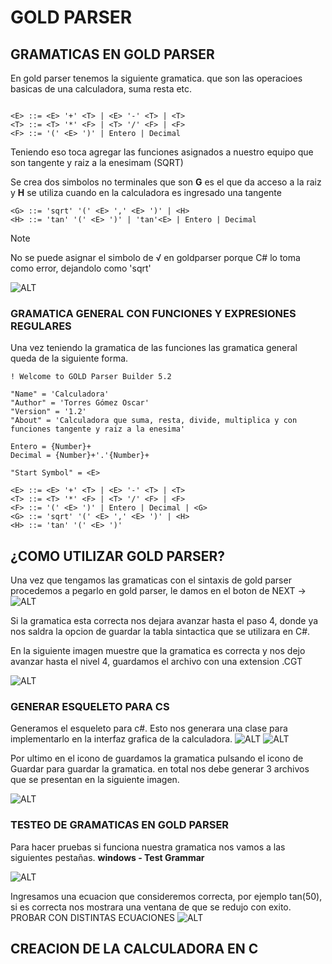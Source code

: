 # GOLD PARSER

## GRAMATICAS EN GOLD PARSER

En gold parser tenemos la siguiente gramatica.
que son las operacioes basicas de una calculadora, suma resta etc.

```text

<E> ::= <E> '+' <T> | <E> '-' <T> | <T>
<T> ::= <T> '*' <F> | <T> '/' <F> | <F>
<F> ::= '(' <E> ')' | Entero | Decimal

```

Teniendo eso toca agregar las funciones asignados a nuestro equipo que son tangente y raiz a la enesimam (SQRT)

Se crea dos simbolos no terminales que son **G** es el que da acceso a la raiz y **H** se utiliza cuando en la calculadora es ingresado una tangente

```text
<G> ::= 'sqrt' '(' <E> ',' <E> ')' | <H>
<H> ::= 'tan' '(' <E> ')' | 'tan'<E> | Entero | Decimal

```

   >[!NOTE]
   >
   >No se puede asignar el simbolo de √ en goldparser porque C# lo toma como error, dejandolo como 'sqrt'

![ALT](img_MD/img_Raiz.png)

### GRAMATICA GENERAL CON FUNCIONES Y EXPRESIONES REGULARES

Una vez teniendo la gramatica de las funciones las gramatica general queda de la siguiente forma.

```text
! Welcome to GOLD Parser Builder 5.2

"Name" = 'Calculadora'
"Author" = 'Torres Gómez Oscar'
"Version" = '1.2'
"About" = 'Calculadora que suma, resta, divide, multiplica y con funciones tangente y raiz a la enesima'
        
Entero = {Number}+
Decimal = {Number}+'.'{Number}+
        
"Start Symbol" = <E>
 
<E> ::= <E> '+' <T> | <E> '-' <T> | <T>
<T> ::= <T> '*' <F> | <T> '/' <F> | <F>
<F> ::= '(' <E> ')' | Entero | Decimal | <G> 
<G> ::= 'sqrt' '(' <E> ',' <E> ')' | <H>
<H> ::= 'tan' '(' <E> ')'

```

## ¿COMO UTILIZAR GOLD PARSER?

Una vez que tengamos las gramaticas con el sintaxis de gold parser procedemos a pegarlo en gold parser, le damos en el boton de NEXT ->
![ALT](img_MD/GOLDPARSER1.png)

Si la gramatica esta correcta nos dejara avanzar hasta el paso 4, donde ya nos saldra la opcion de guardar la tabla sintactica que se utilizara en C#.

En la siguiente imagen muestre que la gramatica es correcta y nos dejo avanzar hasta el nivel 4, guardamos el archivo con una extension .CGT

![ALT](img_MD/GOLDPARSER2.png)

### GENERAR ESQUELETO PARA CS

Generamos el esqueleto para c#. Esto nos generara una clase para implementarlo en la interfaz grafica de la calculadora.
![ALT](img_MD/GOLDPARSER3.png)
![ALT](img_MD/GOLDPARSER4.png)

Por ultimo en el icono de guardamos la gramatica pulsando el icono de Guardar para guardar la gramatica. en total nos debe generar 3 archivos que se presentan en la siguiente imagen.

![ALT](img_MD/GOLDPARSER5.png)

### TESTEO DE GRAMATICAS EN GOLD PARSER

Para hacer pruebas si funciona nuestra gramatica nos vamos a las siguientes pestañas. **windows - Test Grammar**

![ALT](img_MD/GOLDPARSER6.png)

Ingresamos una ecuacion que consideremos correcta, por ejemplo tan(50), si es correcta nos mostrara una ventana de que se redujo con exito. PROBAR CON DISTINTAS ECUACIONES
![ALT](img_MD/GOLDPARSER7.png)

## CREACION DE LA CALCULADORA EN C

